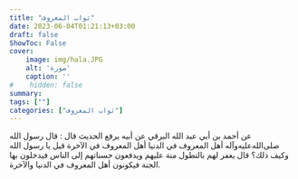 ```yaml
---
title: "ثواب المعروف"
date: 2023-06-04T01:21:13+03:00
draft: false
ShowToc: False
cover:
    image: img/hala.JPG
    alt: 'صورة'
    caption: ''
#    hidden: false
summary: 
tags: [""]
categories: ["ثواب المعروف"]
---
```

عن أحمد بن أبي عبد الله
البرقي عن أبيه يرفع الحديث قال : قال رسول الله صلى‌الله‌عليه‌وآله أهل المعروف
في الدنيا أهل المعروف في الآخرة قيل يا رسول الله وكيف ذلك؟ قال
يغفر لهم بالتطول منة عليهم ويدفعون حسناتهم إلى الناس فيدخلون بها
الجنة فيكونون أهل المعروف في الدنيا والآخرة.


